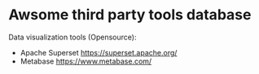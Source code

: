 # Awsome third party tools database

Data visualization tools (Opensource):
- Apache Superset
https://superset.apache.org/
- Metabase
https://www.metabase.com/
